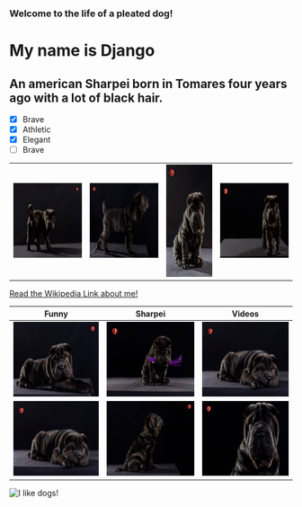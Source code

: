 ### Welcome to the life of a pleated dog!
# **My name is Django**
## An american Sharpei born in Tomares four years ago with a lot of black hair.
- [x] Brave
- [x] Athletic
- [x] Elegant
- [ ] Brave
  
|||||
|---|---|---|---|
|<img src="django1.jpg" width="200" height="133">|<img src="django2.jpg" width="200" height="133">|<img src="django3.jpg" width="133" height="200">|<img src="django4.jpg" width="200" height="133">|

<a target="_blank" href="https://en.wikipedia.org/wiki/Shar_Pei">Read the Wikipedia Link about me!</a>

  |Funny|Sharpei|Videos|
  |---|---|---|
  |<a href="https://www.youtube.com/watch?v=_CA5kgWkA-Y&t=10s" target="_blank"><img src="django5.jpg" width="200" height="133"/></a>| <img src="django8.jpg" width="200" height="133"/>| <img src="django6.jpg" width="200" height="133" />|
  |<img src="django6.jpg" width="200" height="133" />|  <img src="django9.jpg" width="200" height="133" /> |  <img src="django11.jpg" width="200" height="133" />|
<img title="I like dogs!" src="http://octodex.github.com/images/stormtroopocat.jpg" width="10%" >
